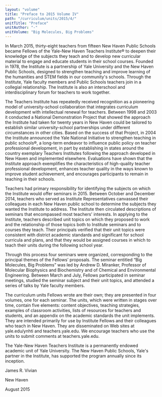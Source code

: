 ```yaml
---
layout: "volume"
title: "Preface to 2015 Volume IV"
path: "/curriculum/units/2015/4/"
unitTitle: "Preface"
unitAuthor: "-"
unitVolume: "Big Molecules, Big Problems"
---
```

<main>
<p>
In March 2015, thirty-eight teachers from fifteen New Haven Public Schools became Fellows of the Yale-New Haven Teachers Institute® to deepen their knowledge of the subjects they teach and to develop new curricular material to engage and educate students in their school courses. Founded in 1978, the Institute is a partnership of Yale University and the New Haven Public Schools, designed to strengthen teaching and improve learning of the humanities and STEM fields in our community's schools. Through the Institute, Yale faculty members and Public Schools teachers join in a collegial relationship. The Institute is also an interschool and interdisciplinary forum for teachers to work together.
</p>
<p>
The Teachers Institute has repeatedly received recognition as a pioneering model of university-school collaboration that integrates curriculum development with intellectual renewal for teachers. Between 1998 and 2003 it conducted a National Demonstration Project that showed the approach the Institute had taken for twenty years in New Haven could be tailored to establish similar university-school partnerships under different circumstances in other cities. Based on the success of that Project, in 2004 the Institute announced the Yale National Initiative to strengthen teaching in public schools®, a long-term endeavor to influence public policy on teacher professional development, in part by establishing in states around the country exemplary Teachers Institutes following the approach developed in New Haven and implemented elsewhere. Evaluations have shown that the Institute approach exemplifies the characteristics of high-quality teacher professional development, enhances teacher quality in the ways known to improve student achievement, and encourages participants to remain in teaching in their schools.
</p>
<p>
Teachers had primary responsibility for identifying the subjects on which the Institute would offer seminars in 2015. Between October and December 2014, teachers who served as Institute Representatives canvassed their colleagues in each New Haven public school to determine the subjects they wanted the Institute to address. The Institute then circulated descriptions of seminars that encompassed most teachers' interests. In applying to the Institute, teachers described unit topics on which they proposed to work and the relationship of those topics both to Institute seminars and to courses they teach. Their principals verified that their unit topics were consistent with district academic standards and significant for school curricula and plans, and that they would be assigned courses in which to teach their units during the following school year.
</p>
<p>
Through this process four seminars were organized, corresponding to the principal themes of the Fellows’ proposals. The seminar entitled “Big Molecules, Big Problems” was led by Andrew D. Miranker, Professor of Molecular Biophysics and Biochemistry and of Chemical and Environmental Engineering. Between March and July, Fellows participated in seminar meetings, studied the seminar subject and their unit topics, and attended a series of talks by Yale faculty members.
</p>
<p>
The curriculum units Fellows wrote are their own; they are presented in four volumes, one for each seminar. The units, which were written in stages over time, contain five elements: content objectives, teaching strategies, examples of classroom activities, lists of resources for teachers and students, and an appendix on the academic standards the unit implements. They are intended primarily for use by Institute Fellows and their colleagues who teach in New Haven. They are disseminated on Web sites at yale.edu/ynhti and teachers.yale.edu. We encourage teachers who use the units to submit comments at teachers.yale.edu.
</p>
<p>
The Yale-New Haven Teachers Institute is a permanently endowed academic unit of Yale University. The New Haven Public Schools, Yale's partner in the Institute, has supported the program annually since its inception.
</p>
<p>
James R. Vivian
</p>
<p>
New Haven
</p>
<p>
August 2015
</p>
</main>